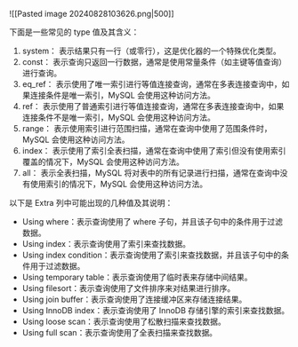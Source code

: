 ![[Pasted image 20240828103626.png|500]]

下面是一些常见的 type 值及其含义：

1. system： 表示结果只有一行（或零行），这是优化器的一个特殊优化类型。
2. const： 表示查询只返回一行数据，通常是使用常量条件（如主键等值查询）进行查询。
3. eq_ref： 表示使用了唯一索引进行等值连接查询，通常在多表连接查询中，如果连接条件是唯一索引，MySQL 会使用这种访问方法。
4. ref： 表示使用了普通索引进行等值连接查询，通常在多表连接查询中，如果连接条件不是唯一索引，MySQL 会使用这种访问方法。
5. range： 表示使用索引进行范围扫描，通常在查询中使用了范围条件时，MySQL 会使用这种访问方法。
6. index： 表示使用了索引全表扫描，通常在查询中使用了索引但没有使用索引覆盖的情况下，MySQL 会使用这种访问方法。
7. all： 表示全表扫描，MySQL 将对表中的所有记录进行扫描，通常在查询中没有使用索引的情况下，MySQL 会使用这种访问方法。

以下是 Extra 列中可能出现的几种值及其说明：

- Using where：表示查询使用了 where 子句，并且该子句中的条件用于过滤数据。
- Using index：表示查询使用了索引来查找数据。
- Using index condition：表示查询使用了索引来查找数据，并且该子句中的条件用于过滤数据。
- Using temporary table：表示查询使用了临时表来存储中间结果。
- Using filesort：表示查询使用了文件排序来对结果进行排序。
- Using join buffer：表示查询使用了连接缓冲区来存储连接结果。
- Using InnoDB index：表示查询使用了 InnoDB 存储引擎的索引来查找数据。
- Using loose scan：表示查询使用了松散扫描来查找数据。
- Using full scan：表示查询使用了全表扫描来查找数据。